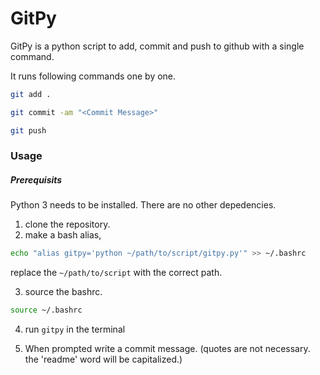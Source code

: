 # GitPy

GitPy is a python script to add, commit and push to github with a single command.

It runs following commands one by one.

```bash
git add .
```
```bash
git commit -am "<Commit Message>"
```
```bash 
git push
```

### Usage

##### Prerequisits

Python 3 needs to be installed.
There are no other depedencies.

1) clone the repository.
2) make a bash alias,

```bash
echo "alias gitpy='python ~/path/to/script/gitpy.py'" >> ~/.bashrc
```
replace the ```~/path/to/script``` with the correct path.

3) source the bashrc.

```bash
source ~/.bashrc
```

4) run ```gitpy``` in the terminal

5) When prompted write a commit message. (quotes are not necessary. the 'readme' word will be capitalized.)

